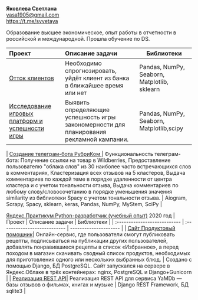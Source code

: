 **Яковлева Светлана**  
<yasa1905@gmail.com>  
https://t.me/svvetaya

Образование высшее экономическое, опыт работы в отчетности в российской и международной. Прошла обучение по DS.
 

<!--[Яндекс.Практикум Data Scientist (учебный опыт)]( https://practicum.yandex.ru/data-scientist/ "Яндекс.Практикум Data Scientist (учебный опыт)") 2021-н.в.
-->
|  Проект |  Описание задачи | Библиотеки | 
| :--------------------------- | :--------------------------- | --------------------- |
| [Отток клиентов](https://github.com/SvetlanaY/customer_churn "Отток клиентов")| Необходимо спрогнозировать, уйдёт клиент из банка в ближайшее время или нет | Pandas, NumPy, Seaborn, Matplotlib, sklearn |
| [Исследование игровых платформ и успешности игры]( https://github.com/SvetlanaY/gaming_platforms "Исследование игровых платформ и успешности игры")| Выявить определяющие успешность игры закономерности для планирования рекламной кампании. | Pandas, NumPy, Seaborn, Matplotlib,scipy |  
<!--



[Elbrus Bootcamp Data Scientist (учебный опыт)]( https://datascience.elbrusboot.camp/ "Elbrus Bootcamp (учебный опыт)") 2021 год
|  Проект |  Описание задачи | Библиотеки | 
| :--------------------------- | :--------------------------- | --------------------- |-->
| [Создание телеграм-бота РубриКом ](https://github.com/SvetlanaY/Wildberries_bot/tree/master "Проект по созданию телеграм-бота РубриКом ")| Функциональность телеграм-бота: Получение ссылки на товар в Wildberries, Предоставление пользователю "облака слов" из 30 наиболее часто встречающихся слов в комментариях, Кластеризация всех отзывов на 5 кластеров, Выдача комментариев по каждой теме в порядке удаленности от центра кластера и с учетом тональности отзыва, Выдача комментариев по любому слову/словосочетанию в порядке уменьшения значения similarity из библиотеки Spacy с учетом тональности отзыва. | Aiogram, Scrapy, Spacy, sklearn, keras, Pandas, NumPy, MyStem, SciPy |




[Яндекс.Практикум Python-разработчик (учебный опыт)]( https://praktikum.yandex.ru/profile/backend-developer// "Яндекс.Практикум Python (учебный опыт)") 2020 год
|  Проект |  Описание задачи | Библиотеки | 
| :--------------------------- | :--------------------------- | --------------------- |
| [Сайт Продуктовый помощник](https://github.com/SvetlanaY/foodgram-project "Сайт Продуктовый помощник")| Онлайн-сервис, где пользователи смогут публиковать рецепты, подписываться на публикации других пользователей, добавлять понравившиеся рецепты в список «Избранное», а перед походом в магазин скачивать сводный список продуктов, необходимых для приготовления одного или нескольких выбранных блюд. | Создано с помощью Django, БД PostgreSQL. Сайт запускался на сервере в Яндекс.Облаке в трёх контейнерах: nginx, PostgreSQL и Django+Gunicorn |
| [Реализация REST API]( https://github.com/SvetlanaY/api_yamdb "Реализация REST API")| Реализация REST API для сервиса YaMDb — базы отзывов о фильмах, книгах и музыке |  Django REST Framework, БД sqlite3 |




<!--
**SvetlanaY/SvetlanaY** is a ✨ _special_ ✨ repository because its `README.md` (this file) appears on your GitHub profile.

Here are some ideas to get you started:

- 🔭 I’m currently working on ...
- 🌱 I’m currently learning ...
- 👯 I’m looking to collaborate on ...
- 🤔 I’m looking for help with ...
- 💬 Ask me about ...
- 📫 How to reach me: ...
- 😄 Pronouns: ...
- ⚡ Fun fact: ...
-->
